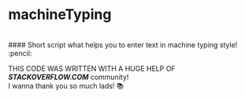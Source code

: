 # machineTyping
<br />
#### Short script what helps you to enter text in machine typing style! :pencil:
<br />

THIS CODE WAS WRITTEN WITH A HUGE HELP OF <br />
***STACKOVERFLOW.COM*** community! <br />
I wanna thank you so much lads! :books:
